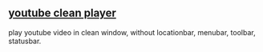 
<h2>
<a title="play youtube video in clean browser window"
   href='javascript:void function () {const urlToPlayer={};urlToPlayer.youtube=function(location){const scan=location.search.match(/[&\/\?]v=([^&]*)/);const id=scan[1];return"https://youtube.com/embed/"+id};function openCleanWindow(url){window.open(url,"clean youtube player","resizable")}function createButton(){const menuId="menu-container";const button=document.createElement("button");button.textContent="clean window";button.onclick=(()=>{const url=urlToPlayer.youtube(location);openCleanWindow(url)});document.getElementById(menuId).appendChild(button)}openCleanWindow(urlToPlayer.youtube(location));}()'>
   youtube clean player
</a>
</h2>

play youtube video in clean window,
without locationbar, menubar, toolbar, statusbar.

